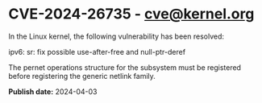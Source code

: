 # CVE-2024-26735 - cve@kernel.org

In the Linux kernel, the following vulnerability has been resolved:

ipv6: sr: fix possible use-after-free and null-ptr-deref

The pernet operations structure for the subsystem must be registered
before registering the generic netlink family.

**Publish date:** 2024-04-03
